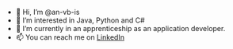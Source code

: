 - 👋 Hi, I’m @an-vb-is
- 👀 I’m interested in Java, Python and C#
- 🌱  I’m currently in an apprenticeship as an application developer.
- 📫 You can reach me on [LinkedIn](https://www.linkedin.com/in/olivia-philomena-moser-7908b9262)

<!---
an-vb-is/an-vb-is is a ✨ special ✨ repository because its `README.md` (this file) appears on your GitHub profile.
You can click the Preview link to take a look at your changes.
--->
